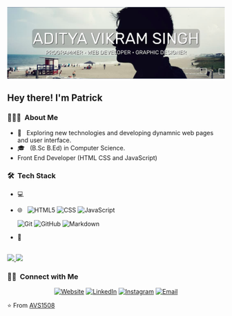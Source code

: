 <img src="https://raw.githubusercontent.com/AVS1508/AVS1508/master/assets/Aditya%20Vikram%20Singh%20Banner.png">

<h2> Hey there! I'm Patrick</h2>

<h3> 👨🏻‍💻 &nbsp;About Me </h3>

- 🤔 &nbsp; Exploring new technologies and developing dynamnic web pages and user interface.
- 🎓 &nbsp; (B.Sc B.Ed) in Computer Science.
-  Front End Developer (HTML CSS and JavaScript)
<h3> 🛠 &nbsp;Tech Stack</h3>

- 💻 &nbsp;
  
- 🌐 &nbsp;
  ![HTML5](https://img.shields.io/badge/-HTML5-333333?style=flat&logo=HTML5)
  ![CSS](https://img.shields.io/badge/-CSS-333333?style=flat&logo=CSS3&logoColor=1572B6)
  ![JavaScript](https://img.shields.io/badge/-JavaScript-333333?style=flat&logo=javascript)
  
  ![Git](https://img.shields.io/badge/-Git-333333?style=flat&logo=git)
  ![GitHub](https://img.shields.io/badge/-GitHub-333333?style=flat&logo=github)
  ![Markdown](https://img.shields.io/badge/-Markdown-333333?style=flat&logo=markdown)
- 🔧 &nbsp;
  
<br/>

<a href="https://github.com/AVS1508">
  <img height="180em" src="https://github-readme-stats.vercel.app/api?username=AVS1508&theme=buefy&show_icons=true" />
  <img height="180em" src="https://github-readme-stats.vercel.app/api/top-langs/?username=AVS1508&theme=buefy&layout=compact" />
</a>

<br/>

<h3> 🤝🏻 &nbsp;Connect with Me </h3>

<p align="center">
<a href="https://www.patoogbodo.com/"><img alt="Website" src="https://img.shields.io/badge/Website-www.patoogbodo.com-blue?style=flat-square&logo=google-chrome"></a>
<a href="https://www.linkedin.com/in/8/"><img alt="LinkedIn" src="https://img.shields.io/badge/LinkedIn-%20%20Singh-blue?style=flat-square&logo=linkedin"></a>
<a href="https://www.instagram.com/iam_simsi/"><img alt="Instagram" src="https://img.shields.io/badge/Instagram-adityavs__-blue?style=flat-square&logo=instagram"></a>
<a href="mailto:ogbodopatrick98"><img alt="Email" src="https://img.shields.io/badge/Email-ogbodopatrick98-blue?style=flat-square&logo=gmail"></a>
</p>

⭐️ From [AVS1508](https://github.com/AVS1508)
